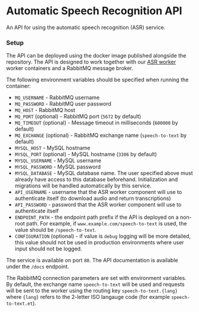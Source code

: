 # Automatic Speech Recognition API

An API for using the automatic speech recognition (ASR) service.

### Setup

The API can be deployed using the docker image published alongside the repository. The API is designed to work together
with our [ASR worker](https://github.com/TartuNLP/asr-worker) worker containers and a RabbitMQ message broker.

The following environment variables should be specified when running the container:

- `MQ_USERNAME` - RabbitMQ username
- `MQ_PASSWORD` - RabbitMQ user password
- `MQ_HOST` - RabbitMQ host
- `MQ_PORT` (optional) - RabbitMQ port (`5672` by default)
- `MQ_TIMEOUT` (optional) - Message timeout in milliseconds (`600000` by default)
- `MQ_EXCHANGE` (optional) - RabbitMQ exchange name (`speech-to-text` by default)
- `MYSQL_HOST` - MySQL hostname
- `MYSQL_PORT` (optional) - MySQL hostname (`3306` by default)
- `MYSQL_USERNAME` - MySQL username
- `MYSQL_PASSWORD` - MySQL password
- `MYSQL_DATABASE` - MySQL database name. The user specified above must already have access to this database beforehand.
  Initialization and migrations will be handled automatically by this service.
- `API_USERNAME` - username that the ASR worker component will use to authenticate itself (to download audio and return
  transcriptions)
- `API_PASSWORD` - password that the ASR worker component will use to authenticate itself
- `ENDPOINT_PATH` - the endpoint path prefix if the API is deployed on a non-root path. For example,
  if `www.example.com/speech-to-text` is used, the value should be `/speech-to-text`.
- `CONFIGURATION` (optional) - if value is `debug` logging will be more detailed, this value should not be used in
  production environments where user input should not be logged.

The service is available on port `80`. The API documentation is available under the `/docs` endpoint.

The RabbitMQ connection parameters are set with environment variables. By default, the exchange name `speech-to-text`
will be used and requests will be sent to the worker using the routing key `speech-to-text.{lang}` where `{lang}`
refers to the 2-letter ISO langauge code (for example `speech-to-text.et`).
